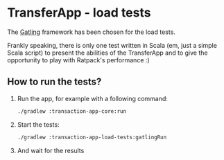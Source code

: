 # TransferApp - load tests

The [Gatling][1] framework has been chosen for the load tests.

Frankly speaking, there is only one test written in Scala (em, just a simple Scala script) to present the abilities of the TransferApp and to give the opportunity to play with Ratpack's performance :)

## How to run the tests?

1. Run the app, for example with a following command:
   ```bash
   ./gradlew :transaction-app-core:run
   ```
2. Start the tests:
   ```bash
   ./gradlew :transaction-app-load-tests:gatlingRun
   ```
3. And wait for the results

[1]: https://gatling.io